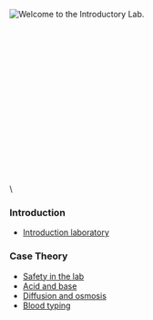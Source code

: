 ![Welcome to the Introductory Lab.]( Intro_lab_scene.jpg "fig:Welcome to the Introductory Lab.")\
\
\
\
\
\
\
\
\
\
\
\
\
\
\
\
\
\
\

### Introduction

-   [Introduction laboratory](/wiki/Introduction_laboratory "wikilink")

### Case Theory

-   [Safety in the lab](/wiki/Safety_in_the_lab "wikilink")
-   [Acid and base](/wiki/Acid_and_base "wikilink")
-   [Diffusion and osmosis](/wiki/Diffusion_and_osmosis "wikilink")
-   [Blood typing](/wiki/Blood_typing "wikilink")

